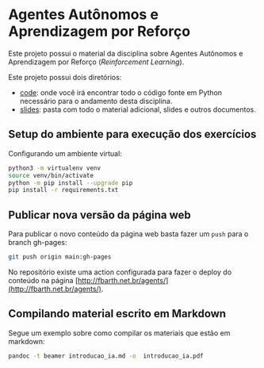 # Agentes Autônomos e Aprendizagem por Reforço

Este projeto possui o material da disciplina sobre Agentes Autônomos e 
Aprendizagem por Reforço (*Reinforcement Learning*).

Este projeto possui dois diretórios: 

* [code](code/): onde você irá encontrar todo o código fonte em Python necessário para o andamento desta disciplina. 
* [slides](slides/): pasta com todo o material adicional, slides e outros documentos.

## Setup do ambiente para execução dos exercícios

Configurando um ambiente virtual:

````bash
python3 -m virtualenv venv
source venv/bin/activate
python -m pip install --upgrade pip
pip install -r requirements.txt
````

## Publicar nova versão da página web

Para publicar o novo conteúdo da página web basta fazer um `push` para o branch gh-pages:

````bash
git push origin main:gh-pages
````

No repositório existe uma action configurada para fazer o deploy do conteúdo na página [http://fbarth.net.br/agents/](http://fbarth.net.br/agents/).

## Compilando material escrito em Markdown

Segue um exemplo sobre como compilar os materiais que estão em markdown: 

````bash
pandoc -t beamer introducao_ia.md -o  introducao_ia.pdf
````
